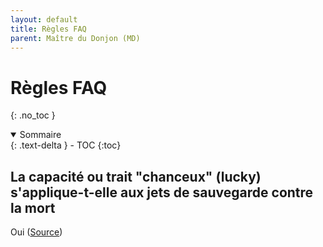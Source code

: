 ```yaml
---
layout: default
title: Règles FAQ
parent: Maître du Donjon (MD)
---
```



# Règles FAQ
{: .no_toc }

<details open markdown="block">
  <summary>
    Sommaire
  </summary>
  {: .text-delta }
- TOC
{:toc}
</details>

## La capacité ou trait "chanceux" (lucky) s'applique-t-elle aux jets de sauvegarde contre la mort

Oui ([Source](https://www.sageadvice.eu/lucky-death-saving-throw/))

